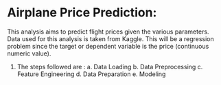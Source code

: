 # Airplane Price Prediction: 
This analysis aims to predict flight prices given the various parameters. Data used for this analysis is taken from Kaggle. This will be a regression problem since the target or dependent variable is the price (continuous numeric value). 

1. The steps followed are : 
a. Data Loading 
b. Data Preprocessing 
c. Feature Engineering
d. Data Preparation 
e. Modeling
